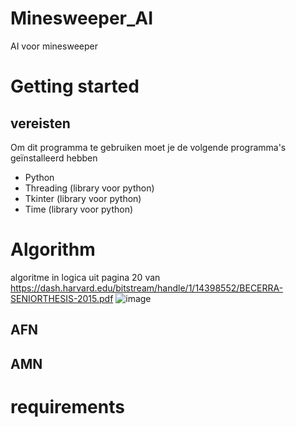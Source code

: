 # Minesweeper_AI
AI voor minesweeper

# Getting started
## vereisten
Om dit programma te gebruiken moet je de volgende programma's geïnstalleerd hebben
  - Python
  - Threading (library voor python)
  - Tkinter (library voor python)
  - Time (library voor python)

# Algorithm
algoritme in logica uit pagina 20 van https://dash.harvard.edu/bitstream/handle/1/14398552/BECERRA-SENIORTHESIS-2015.pdf
![image](https://user-images.githubusercontent.com/90763686/176479118-8d5163fe-e1e6-4cd6-b321-7dc179ec49d8.png)

## AFN

## AMN

# requirements
